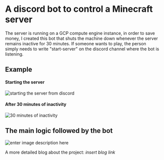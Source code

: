 # A discord bot to control a Minecraft server

The server is running on a GCP compute engine instance, in order to save money, I created this bot that shuts the machine down whenever the server remains inactive for 30 minutes. If someone wants to play, the person simply needs to write "start-server" on the discord channel where the bot is listening. 

## Example

#### Starting the server
![starting the server from discord](https://admin.francisco-calixto.com/static/start_server.png)


#### After 30 minutes of inactivity
![30 minutes of inactivity](https://admin.francisco-calixto.com/static/shut_down.png)

## The main logic followed by the bot

![enter image description here](https://admin.francisco-calixto.com/static/server_bot_discord_logic.svg)

A more detailed blog about the project: _insert blog link_
